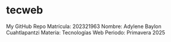 # tecweb
My GitHub Repo
Matrícula: 202321963
Nombre: Adylene Baylon Cuahtlapantzi
Materia: Tecnologías Web
Periodo: Primavera 2025



